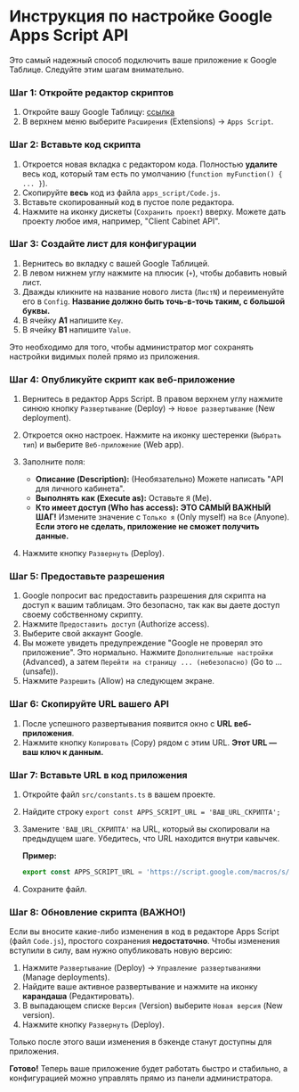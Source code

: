 
# Инструкция по настройке Google Apps Script API

Это самый надежный способ подключить ваше приложение к Google Таблице. Следуйте этим шагам внимательно.

### Шаг 1: Откройте редактор скриптов

1.  Откройте вашу Google Таблицу: [ссылка](https://docs.google.com/spreadsheets/d/1IBBn38ZD-TOgzO9VjYAyKz8mchg_RwWyD6kZ0Lu729A/edit)
2.  В верхнем меню выберите `Расширения` (Extensions) -> `Apps Script`.

    

### Шаг 2: Вставьте код скрипта

1.  Откроется новая вкладка с редактором кода. Полностью **удалите** весь код, который там есть по умолчанию (`function myFunction() { ... }`).
2.  Скопируйте **весь** код из файла `apps_script/Code.js`.
3.  Вставьте скопированный код в пустое поле редактора.
4.  Нажмите на иконку дискеты (`Сохранить проект`) вверху. Можете дать проекту любое имя, например, "Client Cabinet API".

### Шаг 3: Создайте лист для конфигурации

1. Вернитесь во вкладку с вашей Google Таблицей.
2. В левом нижнем углу нажмите на плюсик (`+`), чтобы добавить новый лист.
3. Дважды кликните на название нового листа (`ЛистN`) и переименуйте его в `Config`. **Название должно быть точь-в-точь таким, с большой буквы.**
4. В ячейку **A1** напишите `Key`.
5. В ячейку **B1** напишите `Value`.

Это необходимо для того, чтобы администратор мог сохранять настройки видимых полей прямо из приложения.

    

### Шаг 4: Опубликуйте скрипт как веб-приложение

1.  Вернитесь в редактор Apps Script. В правом верхнем углу нажмите синюю кнопку `Развертывание` (Deploy) -> `Новое развертывание` (New deployment).

    

2.  Откроется окно настроек. Нажмите на иконку шестеренки (`Выбрать тип`) и выберите `Веб-приложение` (Web app).

    

3.  Заполните поля:
    *   **Описание (Description):** (Необязательно) Можете написать "API для личного кабинета".
    *   **Выполнять как (Execute as):** Оставьте `Я` (Me).
    *   **Кто имеет доступ (Who has access):** **ЭТО САМЫЙ ВАЖНЫЙ ШАГ!** Измените значение с `Только я` (Only myself) на `Все` (Anyone). **Если этого не сделать, приложение не сможет получить данные.**

    

4.  Нажмите кнопку `Развернуть` (Deploy).

### Шаг 5: Предоставьте разрешения

1.  Google попросит вас предоставить разрешения для скрипта на доступ к вашим таблицам. Это безопасно, так как вы даете доступ своему собственному скрипту.
2.  Нажмите `Предоставить доступ` (Authorize access).
3.  Выберите свой аккаунт Google.
4.  Вы можете увидеть предупреждение "Google не проверял это приложение". Это нормально. Нажмите `Дополнительные настройки` (Advanced), а затем `Перейти на страницу ... (небезопасно)` (Go to ... (unsafe)).
5.  Нажмите `Разрешить` (Allow) на следующем экране.

### Шаг 6: Скопируйте URL вашего API

1.  После успешного развертывания появится окно с **URL веб-приложения**.
2.  Нажмите кнопку `Копировать` (Copy) рядом с этим URL. **Этот URL — ваш ключ к данным.**

    

### Шаг 7: Вставьте URL в код приложения

1.  Откройте файл `src/constants.ts` в вашем проекте.
2.  Найдите строку `export const APPS_SCRIPT_URL = 'ВАШ_URL_СКРИПТА';`
3.  Замените `'ВАШ_URL_СКРИПТА'` на URL, который вы скопировали на предыдущем шаге. Убедитесь, что URL находится внутри кавычек.

    **Пример:**
    ```typescript
    export const APPS_SCRIPT_URL = 'https://script.google.com/macros/s/AKfycb.../exec';
    ```

4.  Сохраните файл.

### Шаг 8: Обновление скрипта (ВАЖНО!)

Если вы вносите какие-либо изменения в код в редакторе Apps Script (файл `Code.js`), простого сохранения **недостаточно**. Чтобы изменения вступили в силу, вам нужно опубликовать новую версию:

1.  Нажмите `Развертывание` (Deploy) -> `Управление развертываниями` (Manage deployments).
2.  Найдите ваше активное развертывание и нажмите на иконку **карандаша** (Редактировать).
3.  В выпадающем списке `Версия` (Version) выберите `Новая версия` (New version).
4.  Нажмите кнопку `Развернуть` (Deploy).

Только после этого ваши изменения в бэкенде станут доступны для приложения.

**Готово!** Теперь ваше приложение будет работать быстро и стабильно, а конфигурацией можно управлять прямо из панели администратора.
